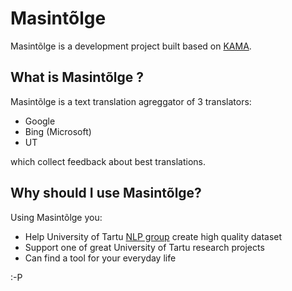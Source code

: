 # Masintõlge

Masintõlge is a development project built based on [KAMA](https://github.com/fishel/kama).

## What is Masintõlge ?

Masintõlge is a text translation agreggator of 3 translators:
- Google
- Bing (Microsoft)
- UT

which collect feedback about best translations. 

## Why should I use Masintõlge?

Using Masintõlge you:

- Help University of Tartu [NLP group](http://nlp.cs.ut.ee/) create high quality dataset
- Support one of great University of Tartu research projects
- Can find a tool for your everyday life

:-P
